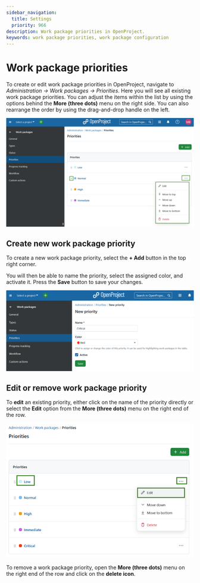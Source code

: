 ```yaml
---
sidebar_navigation:
  title: Settings
  priority: 966
description: Work package priorities in OpenProject.
keywords: work package priorities, work package configuration
---
```

# Work package priorities

To create or edit work package priorities in OpenProject, navigate to *Administration → Work packages → Priorities*. Here you will see all existing work package priorities. You can adjust the items within the list by using the options behind the **More (three dots)** menu on the right side. You can also rearrange the order by using the drag-and-drop handle on the left. 

![Work package priorities overview in OpenProject administration](openproject_system_guide_work_package_priorities_overview.png)

## Create new work package priority

To create a new work package priority, select the **+ Add** button in the top right corner.

You will then be able to name the priority, select the assigned color, and activate it. Press the **Save** button to save your changes.

![Create new work package priority in OpenProject](openproject_system_guide_work_package_priorities_new.png)

## Edit or remove work package priority

To **edit** an existing priority, either click on the name of the priority directly or select the **Edit** option from the **More (three dots)** menu on the right end of the row.

![Edit a work package priority in OpenProject administration](openproject_system_guide_work_package_priorities_edit.png)


To remove a work package priority, open the **More (three dots)** menu on the right end of the row and click on the **delete icon**.
